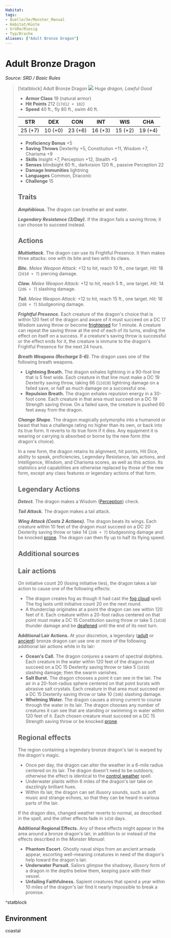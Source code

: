 ```yaml
---
Habitat:
tags:
- Quelle/5e/Monster_Manual
- Habitat/Küste
- Größe/Riesig
- Typ/Drache
aliases: ["Adult Bronze Dragon"]
---
```

# Adult Bronze Dragon
*Source: SRD / Basic Rules*  

> [!statblock] Adult Bronze Dragon
> ![](compendium/bestiary/dragon/token/adult-bronze-dragon.png#token)
> *Huge dragon, Lawful Good*
> 
> - **Armor Class** 19  (natural armor)
> - **Hit Points** 212 (`17d12 + 102`)
> - **Speed** 40 ft., fly 80 ft., swim 40 ft.
> 
> |STR|DEX|CON|INT|WIS|CHA|
> |:---:|:---:|:---:|:---:|:---:|:---:|
> |25 (+7)|10 (+0)|23 (+6)|16 (+3)|15 (+2)|19 (+4)|
> 
> - **Proficiency Bonus** +5
> - **Saving Throws** Dexterity +5, Constitution +11, Wisdom +7, Charisma +9
> - **Skills** Insight +7, Perception +12, Stealth +5
> - **Senses** blindsight 60 ft., darkvision 120 ft., passive Perception 22
> - **Damage Immunities** lightning
> - **Languages** Common, Draconic
> - **Challenge** 15
> 
> ## Traits
> 
> ***Amphibious.*** The dragon can breathe air and water.
> 
> ***Legendary Resistance (3/Day).*** If the dragon fails a saving throw, it can choose to succeed instead.
> 
> ## Actions
> 
> ***Multiattack.*** The dragon can use its Frightful Presence. It then makes three attacks: one with its bite and two with its claws.
> 
> ***Bite.*** *Melee Weapon Attack:* +12 to hit, reach 10 ft., one target. *Hit:* 18 (`2d10 + 7`) piercing damage.
> 
> ***Claw.*** *Melee Weapon Attack:* +12 to hit, reach 5 ft., one target. *Hit:* 14 (`2d6 + 7`) slashing damage.
> 
> ***Tail.*** *Melee Weapon Attack:* +12 to hit, reach 15 ft., one target. *Hit:* 16 (`2d8 + 7`) bludgeoning damage.
> 
> ***Frightful Presence.*** Each creature of the dragon's choice that is within 120 feet of the dragon and aware of it must succeed on a DC 17 Wisdom saving throw or become [frightened](rules/conditions.md#frightened) for 1 minute. A creature can repeat the saving throw at the end of each of its turns, ending the effect on itself on a success. If a creature's saving throw is successful or the effect ends for it, the creature is immune to the dragon's Frightful Presence for the next 24 hours.
> 
> ***Breath Weapons (Recharge 5-6).*** The dragon uses one of the following breath weapons.
> 
> - **Lightning Breath.** The dragon exhales lightning in a 90-foot line that is 5 feet wide. Each creature in that line must make a DC 19 Dexterity saving throw, taking 66 (`12d10`) lightning damage on a failed save, or half as much damage on a successful one.  
> - **Repulsion Breath.** The dragon exhales repulsion energy in a 30-foot cone. Each creature in that area must succeed on a DC 19 Strength saving throw. On a failed save, the creature is pushed 60 feet away from the dragon.  
> 
> ***Change Shape.*** The dragon magically polymorphs into a humanoid or beast that has a challenge rating no higher than its own, or back into its true form. It reverts to its true form if it dies. Any equipment it is wearing or carrying is absorbed or borne by the new form (the dragon's choice).
> 
> In a new form, the dragon retains its alignment, hit points, Hit Dice, ability to speak, proficiencies, Legendary Resistance, lair actions, and Intelligence, Wisdom, and Charisma scores, as well as this action. Its statistics and capabilities are otherwise replaced by those of the new form, except any class features or legendary actions of that form.
> 
> ## Legendary Actions
> 
> ***Detect.*** The dragon makes a Wisdom ([Perception](rules/skills.md#Perception)) check.
> 
> ***Tail Attack.*** The dragon makes a tail attack.
> 
> ***Wing Attack (Costs 2 Actions).*** The dragon beats its wings. Each creature within 10 feet of the dragon must succeed on a DC 20 Dexterity saving throw or take 14 (`2d6 + 7`) bludgeoning damage and be knocked [prone](rules/conditions.md#prone). The dragon can then fly up to half its flying speed.
> 
> ## Additional sources
> 
> 
> 
> ## Lair actions
> 
> On initiative count 20 (losing initiative ties), the dragon takes a lair action to cause one of the following effects:
> 
> - The dragon creates fog as though it had cast the [fog cloud](compendium/spells/fog-cloud.md) spell. The fog lasts until initiative count 20 on the next round.  
> - A thunderclap originates at a point the dragon can see within 120 feet of it. Each creature within a 20-foot radius centered on that point must make a DC 15 Constitution saving throw or take 5 (`1d10`) thunder damage and be [deafened](rules/conditions.md#deafened) until the end of its next turn.  
> 
> **Additional Lair Actions.** At your discretion, a legendary ([adult](compendium/bestiary/dragon/adult-bronze-dragon.md) or [ancient](compendium/bestiary/dragon/ancient-bronze-dragon.md)) bronze dragon can use one or more of the following additional lair actions while in its lair:
> 
> - **Ocean's Call.** The dragon conjures a swarm of spectral dolphins. Each creature in the water within 120 feet of the dragon must succeed on a DC 15 Dexterity saving throw or take 5 (`1d10`) slashing damage; then the swarm vanishes.  
> - **Salt Burst.** The dragon chooses a point it can see in the lair. The air in a 20-foot-radius sphere centered on that point bursts with abrasive salt crystals. Each creature in that area must succeed on a DC 15 Dexterity saving throw or take 10 (`3d6`) slashing damage.  
> - **Whelming Water.** The dragon causes a strong current to course through the water in its lair. The dragon chooses any number of creatures it can see that are standing or swimming in water within 120 feet of it. Each chosen creature must succeed on a DC 15 Strength saving throw or be knocked [prone](rules/conditions.md#prone).  
> 
> ## Regional effects
> 
> The region containing a legendary bronze dragon's lair is warped by the dragon's magic.
> 
> - Once per day, the dragon can alter the weather in a 6-mile radius centered on its lair. The dragon doesn't need to be outdoors; otherwise the effect is identical to the [control weather](compendium/spells/control-weather.md) spell.  
> - Underwater plants within 6 miles of the dragon's lair take on dazzlingly brilliant hues.  
> - Within its lair, the dragon can set illusory sounds, such as soft music and strange echoes, so that they can be heard in various parts of the lair.  
> 
> If the dragon dies, changed weather reverts to normal, as described in the spell, and the other effects fade in `1d10` days.
> 
> **Additional Regional Effects.** Any of these effects might appear in the area around a bronze dragon's lair, in addition to or instead of the effects described in the *Monster Manual*:
> 
> - **Phantom Escort.** Ghostly naval ships from an ancient armada appear, escorting well-meaning creatures in need of the dragon's help toward the dragon's lair.  
> - **Underwater Pursuit.** Sailors glimpse the shadowy, illusory form of a dragon in the depths below them, keeping pace with their vessel.  
> - **Unfailing Faithfulness.** Sapient creatures that spend a year within 10 miles of the dragon's lair find it nearly impossible to break a promise.  

^statblock

## Environment

coastal